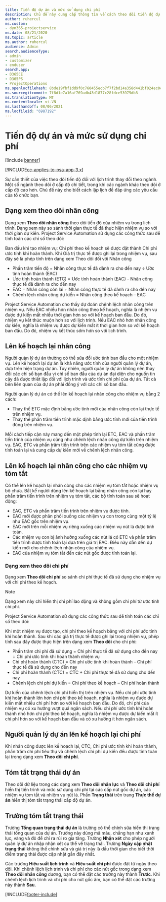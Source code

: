 ```yaml
---
title: Tiến độ dự án và mức sử dụng chi phí
description: Chủ đề này cung cấp thông tin về cách theo dõi tiến độ dự án và mức sử dụng chi phí.
author: ruhercul
ms.custom:
- dyn365-projectservice
ms.date: 08/21/2020
ms.topic: article
ms.author: ruhercul
audience: Admin
search.audienceType:
- admin
- customizer
- enduser
search.app:
- D365CE
- D365PS
- ProjectOperations
ms.openlocfilehash: 8bde19fbf1dd9f0c760455ecb7f7f2bd14a358d441bf024ec0cdefa42866f53e
ms.sourcegitcommit: 7f8d1e7a16af769adb43d1877c28fdce53975db8
ms.translationtype: MT
ms.contentlocale: vi-VN
ms.lasthandoff: 08/06/2021
ms.locfileid: "6987192"
---
```

# <a name="project-progress-and-cost-consumption"></a>Tiến độ dự án và mức sử dụng chi phí

[!include [banner](../includes/psa-now-project-operations.md)]

[!INCLUDE[cc-applies-to-psa-app-3.x](../includes/cc-applies-to-psa-app-3x.md)]

Sự cần thiết của việc theo dõi tiến độ đối với lịch trình thay đổi theo ngành. Một số ngành theo dõi ở cấp độ chi tiết, trong khi các ngành khác theo dõi ở cấp độ cao hơn. Chủ đề này cho biết cách lập lịch để đáp ứng các yêu cầu của tổ chức bạn.

## <a name="effort-tracking-view"></a>Dạng xem theo dõi nhân công

Dạng xem **Theo dõi nhân công** theo dõi tiến độ của nhiệm vụ trong lịch trình. Dạng xem này so sánh thời gian thực tế đã thực hiện nhiệm vụ so với thời gian dự kiến. Project Service Automation sử dụng các công thức sau để tính toán các chỉ số theo dõi:

Ban đầu khi tạo nhiệm vụ: Chi phí theo kế hoạch sẽ được đặt thành Chi phí ước tính khi hoàn thành. Khi Giá trị thực tế được ghi lại trong nhiệm vụ, sau đây sẽ là phép tính trên dạng xem Theo dõi đối với Nhân công

- Phần trăm tiến độ = Nhân công thực tế đã dành ra cho đến nay ÷ Ước tính hoàn thành (EAC) 
- Ước tính hoàn thành (ETC) = Ước tính hoàn thành (EAC) - Nhân công thực tế đã dành ra cho đến nay 
- EAC = Nhân công còn lại + Nhân công thực tế đã dành ra cho đến nay 
- Chênh lệch nhân công dự kiến = Nhân công theo kế hoạch – EAC

Project Service Automation cho thấy dự đoán chênh lệch nhân công trên nhiệm vụ. Nếu EAC nhiều hơn nhân công theo kế hoạch, nghĩa là nhiệm vụ được dự kiến mất nhiều thời gian hơn so với kế hoạch ban đầu. Do đó, nhiệm vụ kết thúc muộn hơn so với lịch trình. Nếu EAC nhỏ hơn nhân công dự kiến, nghĩa là nhiệm vụ được dự kiến mất ít thời gian hơn so với kế hoạch ban đầu. Do đó, nhiệm vụ kết thúc sớm hơn so với lịch trình.

## <a name="reprojecting-effort"></a>Lên kế hoạch lại nhân công

Người quản lý dự án thường có thể sửa đổi ước tính ban đầu cho một nhiệm vụ. Lên kế hoạch lại dự án là khả năng ước tính của người quản lý dự án, dựa trên hiện trạng dự án. Tuy nhiên, người quản lý dự án không nên thay đổi các chỉ số ban đầu vì chỉ số ban đầu của dự án đại diện cho nguồn tin cậy đã được thiết lập đối với lịch trình và ước tính chi phí của dự án. Tất cả bên liên quan của dự án phải đồng ý với các chỉ số ban đầu.

Người quản lý dự án có thể lên kế hoạch lại nhân công cho nhiệm vụ bằng 2 cách:

- Thay thế ETC mặc định bằng ước tính mới của nhân công còn lại thực tế trên nhiệm vụ. 
- Thay thế phần trăm tiến trình mặc định bằng ước tính mới của tiến trình đúng trên nhiệm vụ.

Mỗi cách tiếp cận này mang đến một phép tính lại ETC, EAC và phần trăm tiến trình của nhiệm vụ cũng như chênh lệch nhân công dự kiến trên nhiệm vụ. EAC, ETC và phần trăm tiến trình trên các nhiệm vụ tóm tắt cũng được tính toán lại và cung cấp dự kiến mới về chênh lệch nhân công.

## <a name="reprojection-of-effort-on-summary-tasks"></a>Lên kế hoạch lại nhân công cho các nhiệm vụ tóm tắt

Có thể lên kế hoạch lại nhân công cho các nhiệm vụ tóm tắt hoặc nhiệm vụ bộ chứa. Bất kể người dùng lên kế hoạch lại bằng nhân công còn lại hay phần trăm tiến trình trên nhiệm vụ tóm tắt, các bộ tính toán sau sẽ hoạt động:

- EAC, ETC và phần trăm tiến trình trên nhiệm vụ được tính.
- EAC mới được phân phối xuống các nhiệm vụ con trong cùng một tỷ lệ như EAC gốc trên nhiệm vụ.
- EAC mới trên mỗi nhiệm vụ riêng xuống các nhiệm vụ nút lá được tính toán. 
- Các nhiệm vụ con bị ảnh hưởng xuống các nút lá có ETC và phần trăm tiến trình được tính toán lại dựa trên giá trị EAC. Điều này dẫn đến dự kiến mới cho chênh lệch nhân công của nhiệm vụ. 
- EAC của nhiệm vụ tóm tắt đến các nút gốc được tính toán lại.

### <a name="cost-tracking-view"></a>Dạng xem theo dõi chi phí 

Dạng xem **Theo dõi chi phí** so sánh chi phí thực tế đã sử dụng cho nhiệm vụ với chi phí theo kế hoạch. 

> [!NOTE]
> Dạng xem này chỉ hiển thị chi phí lao động và không gồm chi phí từ ước tính chi phí. 

Project Service Automation sử dụng các công thức sau để tính toán các chỉ số theo dõi:

Khi một nhiệm vụ được tạo, chi phí theo kế hoạch bằng với chi phí ước tính khi hoàn thành. Sau khi các giá trị thực tế được ghi lại trong nhiệm vụ, phép tính sau đây được thực hiện trên dạng xem **Theo dõi** cho chi phí:

 - Phần trăm chi phí đã sử dụng = Chi phí thực tế đã sử dụng cho đến nay ÷ Chi phí ước tính khi hoàn thành nhiệm vụ
 - Chi phí hoàn thành (CTC) = Chi phí ước tính khi hoàn thành – Chi phí thực tế đã sử dụng cho đến nay
 - Chi phí hoàn thành (CTC) = CTC + Chi phí thực tế đã sử dụng cho đến nay
 - Chênh lệch chi phí dự kiến = Chi phí theo kế hoạch – Chi phí hoàn thành

Dự kiến của chênh lệch chi phí hiển thị trên nhiệm vụ. Nếu chi phí ước tính khi hoàn thành lớn hơn chi phí theo kế hoạch, nghĩa là nhiệm vụ được dự kiến mất nhiều chi phí hơn so với kế hoạch ban đầu. Do đó, chi phí của nhiệm vụ có xu hướng vượt quá ngân sách. Nếu chi phí ước tính khi hoàn thành nhỏ hơn chi phí theo kế hoạch, nghĩa là nhiệm vụ được dự kiến mất ít chi phí hơn so với kế hoạch ban đầu và có xu hướng ít hơn ngân sách.

## <a name="project-managers-reprojection-of-cost"></a>Người quản lý dự án lên kế hoạch lại chi phí

Khi nhân công được lên kế hoạch lại, CTC, Chi phí ước tính khi hoàn thành, phần trăm chi phí tiêu thụ và chênh lệch chi phí dự kiến đều được tính toán lại trong dạng xem **Theo dõi chi phí**.

## <a name="project-status-summary"></a>Tóm tắt trạng thái dự án

Theo dõi dữ liệu trong các dạng xem **Theo dõi nhân lực** và **Theo dõi chi phí** hiển thị tiến trình và mức sử dụng chi phí tại các cấp nút gốc dự án, các nhiệm vụ tóm tắt và nhiệm vụ nút lá. Phần **Trạng thái** trên trang **Thực thể dự án** hiển thị tóm tắt trạng thái cấp độ dự án.

## <a name="status-summary-fields"></a>Trường tóm tắt trạng thái

Trường **Tổng quan trạng thái dự án** là trường có thể chỉnh sửa hiển thị trạng thái tổng quan của dự án. Trường này dùng mã màu, chẳng hạn như xanh lục, vàng và đỏ để chỉ ra rủi ro gia tăng. Trường **Nhận xét** cho phép người quản lý dự án nhập nhận xét cụ thể về trạng thái. Trường **Ngày cập nhật trạng thái** không thể chỉnh sửa và giá trị này là dấu thời gian cho biết thời điểm trạng thái được cập nhật gần đây nhất.

Các trường **Hiệu suất lịch trình** và **Hiệu suất chi phí** được đặt từ ngày theo dõi. Khi chênh lệch lịch trình và chi phí cho các nút gốc trong dạng xem **Theo dõi nhân công** dương, bạn có thể đặt các trường này thành **Trước**. Khi chênh lệch lịch trình và chi phí cho nút gốc âm, bạn có thể đặt các trường này thành **Sau**.


[!INCLUDE[footer-include](../includes/footer-banner.md)]